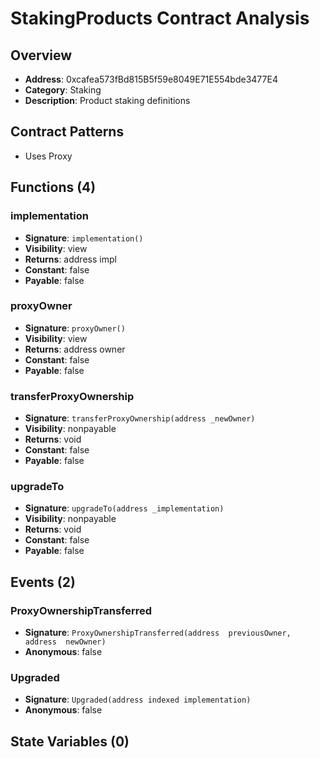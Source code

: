 # StakingProducts Contract Analysis

## Overview
- **Address**: 0xcafea573fBd815B5f59e8049E71E554bde3477E4
- **Category**: Staking
- **Description**: Product staking definitions

## Contract Patterns
- Uses Proxy

## Functions (4)
### implementation
- **Signature**: `implementation()`
- **Visibility**: view
- **Returns**: address impl
- **Constant**: false
- **Payable**: false

### proxyOwner
- **Signature**: `proxyOwner()`
- **Visibility**: view
- **Returns**: address owner
- **Constant**: false
- **Payable**: false

### transferProxyOwnership
- **Signature**: `transferProxyOwnership(address _newOwner)`
- **Visibility**: nonpayable
- **Returns**: void
- **Constant**: false
- **Payable**: false

### upgradeTo
- **Signature**: `upgradeTo(address _implementation)`
- **Visibility**: nonpayable
- **Returns**: void
- **Constant**: false
- **Payable**: false


## Events (2)
### ProxyOwnershipTransferred
- **Signature**: `ProxyOwnershipTransferred(address  previousOwner, address  newOwner)`
- **Anonymous**: false

### Upgraded
- **Signature**: `Upgraded(address indexed implementation)`
- **Anonymous**: false


## State Variables (0)

